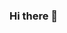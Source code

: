 ### Hi there 👋

<!--
**e-mayo/e-mayo** is a ✨ _special_ ✨ repository because its `README.md` (this file) appears on your GitHub profile.

I'm a Chemist working on drug design. I've been working on docking, binding affinity calculation and affinity optimization since my college project. I've been digging in nature inspired algorithms and its aplication on drug design. I also love Physical Chemistry in general. In my free time I like to write some hopefully useful programs.

